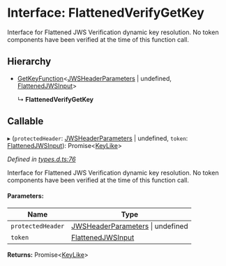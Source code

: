 # Interface: FlattenedVerifyGetKey

Interface for Flattened JWS Verification dynamic key resolution.
No token components have been verified at the time of this function call.

## Hierarchy

* [GetKeyFunction](_types_d_.getkeyfunction.md)\<[JWSHeaderParameters](_types_d_.jwsheaderparameters.md) \| undefined, [FlattenedJWSInput](_types_d_.flattenedjwsinput.md)>

  ↳ **FlattenedVerifyGetKey**

## Callable

▸ (`protectedHeader`: [JWSHeaderParameters](_types_d_.jwsheaderparameters.md) \| undefined, `token`: [FlattenedJWSInput](_types_d_.flattenedjwsinput.md)): Promise\<[KeyLike](../types/_types_d_.keylike.md)>

*Defined in [types.d.ts:76](https://github.com/panva/jose/blob/v3.x/src/types.d.ts#L76)*

Interface for Flattened JWS Verification dynamic key resolution.
No token components have been verified at the time of this function call.

#### Parameters:

Name | Type |
------ | ------ |
`protectedHeader` | [JWSHeaderParameters](_types_d_.jwsheaderparameters.md) \| undefined |
`token` | [FlattenedJWSInput](_types_d_.flattenedjwsinput.md) |

**Returns:** Promise\<[KeyLike](../types/_types_d_.keylike.md)>
